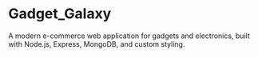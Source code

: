 # Gadget_Galaxy
A modern e-commerce web application for gadgets and electronics, built with Node.js, Express, MongoDB, and custom styling.
